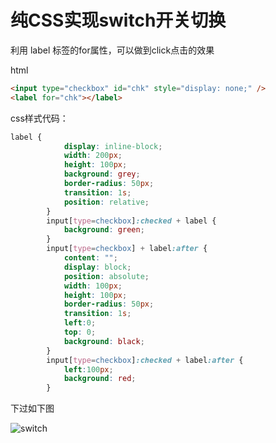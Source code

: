 # 纯CSS实现switch开关切换

利用 label 标签的for属性，可以做到click点击的效果

html
```html
<input type="checkbox" id="chk" style="display: none;" />
<label for="chk"></label>
```

css样式代码：
```css
label {
			display: inline-block;
			width: 200px;
			height: 100px;
			background: grey;
			border-radius: 50px;
			transition: 1s;
			position: relative;
		}
		input[type=checkbox]:checked + label {
			background: green;
		}
		input[type=checkbox] + label:after {
			content: "";
			display: block;
			position: absolute;
			width: 100px;
			height: 100px;
			border-radius: 50px;
			transition: 1s;
			left:0;
			top: 0;
			background: black;
		}
		input[type=checkbox]:checked + label:after {
			left:100px;
			background: red;
		}

```

下过如下图

![switch](/study/CSS/css-switch.gif)
